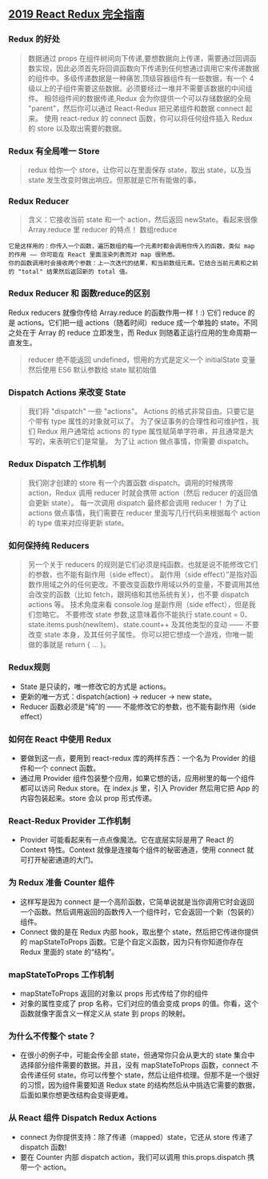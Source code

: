 ## [2019 React Redux 完全指南](https://juejin.im/post/5cac8ccd6fb9a068530111c7#heading-29) 

### Redux 的好处

> 数据通过 props 在组件树间向下传递,要想数据向上传递，需要通过回调函数实现，因此必须首先将回调函数向下传递到任何想通过调用它来传递数据的组件中。多级传递数据是一种痛苦,顶级容器组件有一些数据，有一个 4 级以上的子组件需要这些数据。必须要经过一堆并不需要该数据的中间组件。
> 相邻组件间的数据传递,Redux 会为你提供一个可以存储数据的全局 "parent"，然后你可以通过 React-Redux 把兄弟组件和数据 connect 起来。
> 使用 react-redux 的 connect 函数，你可以将任何组件插入 Redux 的 store 以及取出需要的数据。
### Redux 有全局唯一 Store
> redux 给你一个 store，让你可以在里面保存 state，取出 state，以及当 state 发生改变时做出响应。但那就是它所有能做的事。
### Redux Reducer
> 含义：它接收当前 state 和一个 action，然后返回 newState。看起来很像 Array.reduce 里 reducer 的特点！
> 数组reduce
```
它是这样用的：你传入一个函数，遍历数组的每一个元素时都会调用你传入的函数，类似 map 的作用 —— 你可能在 React 里面渲染列表而对 map 很熟悉。
你的函数调用时会接收两个参数：上一次迭代的结果，和当前数组元素。它结合当前元素和之前的 "total" 结果然后返回新的 total 值。
```
### Redux Reducer 和 函数reduce的区别
Redux reducers 就像你传给 Array.reduce 的函数作用一样！:) 它们 reduce 的是 actions。它们把一组 actions（随着时间）reduce 成一个单独的 state。不同之处在于 Array 的 reduce 立即发生，而 Redux 则随着正运行应用的生命周期一直发生。

> reducer 绝不能返回 undefined，惯用的方式是定义一个 initialState 变量然后使用 ES6 默认参数给 state 赋初始值

### Dispatch Actions 来改变 State
> 我们将 "dispatch" 一些 "actions"。
>Actions 的格式非常自由。只要它是个带有 type 属性的对象就可以了。
>为了保证事务的合理性和可维护性，我们 Redux 用户通常给 actions 的 type 属性赋简单字符串，并且通常是大写的，来表明它们是常量。
>为了让 action 做点事情，你需要 dispatch。

### Redux Dispatch 工作机制
> 我们刚才创建的 store 有一个内置函数 dispatch。调用的时候携带 action，Redux 调用 reducer 时就会携带 action（然后 reducer 的返回值会更新 state）。
>每一次调用 dispatch 最终都会调用 reducer！
>为了让 actions 做点事情，我们需要在 reducer 里面写几行代码来根据每个 action 的 type 值来对应得更新 state。

### 如何保持纯 Reducers
>另一个关于 reducers 的规则是它们必须是纯函数。也就是说不能修改它们的参数，也不能有副作用（side effect）。
>副作用（side effect）”是指对函数作用域之外的任何更改。不要改变函数作用域以外的变量，不要调用其他会改变的函数（比如 fetch，跟网络和其他系统有关），也不要 dispatch actions 等。
技术角度来看 console.log 是副作用（side effect），但是我们忽略它。
>不要修改 state 参数,这意味着你不能执行 state.count = 0、state.items.push(newItem)、state.count++ 及其他类型的变动 —— 不要改变 state 本身，及其任何子属性。
>你可以把它想成一个游戏，你唯一能做的事就是 return { ... }。

### Redux规则
- State 是只读的，唯一修改它的方式是 actions。
- 更新的唯一方式：dispatch(action) -> reducer -> new state。
- Reducer 函数必须是“纯”的 —— 不能修改它的参数，也不能有副作用（side effect）

### 如何在 React 中使用 Redux
- 要做到这一点，要用到 react-redux 库的两样东西：一个名为 Provider 的组件和一个 connect 函数。
- 通过用 Provider 组件包装整个应用，如果它想的话，应用树里的每一个组件都可以访问 Redux store。在 index.js 里，引入 Provider 然后用它把 App 的内容包装起来。store 会以 prop 形式传递。

### React-Redux Provider 工作机制
- Provider 可能看起来有一点点像魔法。它在底层实际是用了 React 的 Context 特性。Context 就像是连接每个组件的秘密通道，使用 connect 就可打开秘密通道的大门。

### 为 Redux 准备 Counter 组件
- 这样写是因为 connect 是一个高阶函数，它简单说就是当你调用它时会返回一个函数。然后调用返回的函数传入一个组件时，它会返回一个新（包装的）组件。
- Connect 做的是在 Redux 内部 hook，取出整个 state，然后把它传进你提供的 mapStateToProps 函数。它是个自定义函数，因为只有你知道你存在 Redux 里面的 state 的“结构”。
### mapStateToProps 工作机制
- mapStateToProps 返回的对象以 props 形式传给了你的组件
- 对象的属性变成了 prop 名称，它们对应的值会变成 props 的值。你看，这个函数就像字面含义一样定义从 state 到 props 的映射。

### 为什么不传整个 state？
- 在很小的例子中，可能会传全部 state，但通常你只会从更大的 state 集合中选择部分组件需要的数据。并且，没有 mapStateToProps 函数，connect 不会传递任何 state。你可以传整个 state，然后让组件梳理。但那不是一个很好的习惯，因为组件需要知道 Redux state 的结构然后从中挑选它需要的数据，后面如果你想更改结构会变得更难。

### 从 React 组件 Dispatch Redux Actions
- connect 为你提供支持：除了传递（mapped）state，它还从 store 传递了 dispatch 函数!
- 要在 Counter 内部 dispatch action，我们可以调用 this.props.dispatch 携带一个 action。
